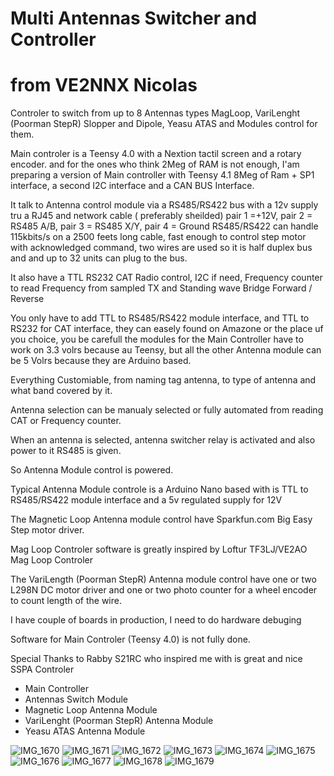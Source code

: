 # Multi Antennas Switcher and Controller
# from VE2NNX Nicolas
 Controler to switch from up to 8 Antennas types MagLoop, VariLenght (Poorman StepR) Slopper and Dipole, Yeasu ATAS and Modules control for them.
 
 Main controler is a Teensy 4.0 with a Nextion tactil screen and a rotary encoder. and for the ones who think 2Meg of RAM is not enough, I'am preparing a version of Main controller with Teensy 4.1 8Meg of Ram + SP1 interface, a second I2C interface and a CAN BUS Interface.
 
 It talk to Antenna control module via a RS485/RS422 bus with a 12v supply tru a RJ45 and network cable ( preferably sheilded) pair 1 =+12V, pair 2 = RS485 A/B, pair 3 = RS485 X/Y, pair 4 = Ground
 RS485/RS422 can handle 115kbits/s on a 2500 feets long cable, fast enough to control step motor with acknowledged command, two wires are used so it is half duplex bus and and up to 32 units can plug to the bus.
 
 It also have a TTL RS232 CAT Radio control, I2C if need, Frequency counter to read Frequency from sampled TX and Standing wave Bridge Forward / Reverse

 You only have to add TTL to RS485/RS422 module interface, and TTL to RS232 for CAT interface, they can easely found on Amazone or the place uf you choice, you be carefull the modules for the Main Controller have to work on 3.3 volrs because au Teensy, but all the other Antenna module can be 5 Volrs because they are Arduino based.
 
 Everything Customiable, from naming tag antenna, to type of antenna and what band covered by it.
 
 Antenna selection can be manualy selected or fully automated from reading CAT or Frequency counter.
 
 When an antenna is selected, antenna switcher relay is activated and also power to it RS485 is given.
 
 So Antenna Module control is powered.
 
 Typical Antenna Module controle is a Arduino Nano based with is TTL to RS485/RS422 module interface and a 5v regulated supply for 12V
 
 The Magnetic Loop Antenna module control have Sparkfun.com Big Easy Step motor driver.
 
 Mag Loop Controler software is greatly inspired by Loftur TF3LJ/VE2AO Mag Loop Controler
 
 The VariLength (Poorman StepR) Antenna module control have one or two L298N DC motor driver and one or two photo counter for a wheel encoder to count length of the wire.

 I have couple of boards in production, I need to do hardware debuging
 
 Software for Main Controler (Teensy 4.0) is not fully done.

 Special Thanks to Rabby S21RC who inspired me with is great and nice SSPA Controler 

- Main Controller
- Antennas Switch Module
- Magnetic Loop Antenna Module
- VariLenght (Poorman StepR) Antenna Module
- Yeasu ATAS Antenna Module

![IMG_1670](https://github.com/user-attachments/assets/ba0e0b99-8176-4418-924c-b44c9a60dfff)
![IMG_1671](https://github.com/user-attachments/assets/f32b2e2c-bac4-4b84-9242-889db57d662e)
![IMG_1672](https://github.com/user-attachments/assets/ab00cb9b-be40-42ff-91cd-fd59ae25800f)
![IMG_1673](https://github.com/user-attachments/assets/bdf118b8-10fb-4b7e-b318-145de197d539)
![IMG_1674](https://github.com/user-attachments/assets/f4ed7f05-7ae7-4d0c-b06a-bbcf22fa88ec)
![IMG_1675](https://github.com/user-attachments/assets/5a2f8ea2-6b22-4241-8a90-53570e8b02f5)
![IMG_1676](https://github.com/user-attachments/assets/4e4f5b1a-e65d-42c2-b409-29b523ac0b5b)
![IMG_1677](https://github.com/user-attachments/assets/7c1a802e-daa8-4a03-9cf5-1ad404de5a8a)
![IMG_1678](https://github.com/user-attachments/assets/72f70a29-1c91-4386-9ae1-99d5d4427dd5)
![IMG_1679](https://github.com/user-attachments/assets/20f589e6-5a96-43a7-90fc-2ae5a14c80b4)


